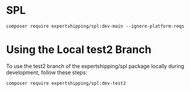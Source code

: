 # SPL

`composer require expertshipping/spl:dev-main --ignore-platform-reqs`

# Using the Local test2 Branch
To use the test2 branch of the expertshipping/spl package locally during development, follow these steps:

`composer require expertshipping/spl:dev-test2`
